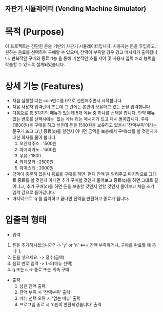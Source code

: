 ## 자판기 시뮬레이터 (Vending Machine Simulator)

# 목적 (Purpose) 
이 프로젝트는 간단한 콘솔 기반의 자판기 시뮬레이터입니다. 사용자는 돈을 투입하고, 원하는 음료를 선택하여 구매할 수 있으며, 잔액이 부족할 경우 경고 메시지가 출력됩니다. 반복적인 구매와 종료 rl능   을 통해 기본적인 흐름 제어 및 사용자 입력 처리 능력을 학습할 수 있도록 설계되었습니다.

# 상세 기능 (Features)
 - 처음 실행할 떄는 coin변수를 0으로 선언해주면서 시작합니다.
 - 처음 사용자 입력란이 뜨는데 그 칸에는 본인이 보유하고 있는 돈을 입력합니다
 - 다음으로 총 5가지의 메뉴가 있는데 5개 메뉴 중 하나를 선택을 합니다. 만약 메뉴 없는 번호를 선택시에는 '없는 메뉴'라는 메시지가 뜨고 다시 돌아갑니다. 우유 (1800원)을 구매를 하고 싶은데 돈을 1500원을 보유하고 있을시 '잔액부족'이라는 문구가 뜨고 그냥 종료(q)를 할건지 아니면 금액을 보충해서 구매(c)를 할 것인지에 대한 의사를 물어 봅니다.
     1. 오렌지주스 : 1500원
     2. 아메리카노 : 1500원
     3. 우유 : 1800
     4. 카페모카 : 2500원
     5. 아이스티 : 2000원
 - 금액이 충분히 있을시 음료를 구매를 하면 '현재 잔액'을 알려주고 마지막으로 그대로 종료를 할 것인지 아니면 추가 구매할 것인지 물어보고 종료(q)를 하면 그대로 끝이나고, 추가 구매(c)를 하면 돈을 보충할 것인지 안할 것인지 물어보고 처음 초기 입력 값으로 돌아갑니다.
 - 마지막으로 'q'를 입력하고 끝나면 잔액을 반환하고 종료가 됩니다.

# 입출력 형태
 - 입력
  1. 돈을 추가하시겠습니까? -> 'y' or 'n' <=== 잔액 부족하거나, 구매를 완료할 떄 뜹니다.
  2. 돈을 넣으세요. -> 정수(금액)
  3. 음료 번로 입력 -> 1~5(메뉴 선택)
  4. q 또는 c -> 종료 또는 계속 구매
- 출력
  1. 남은 잔액 출력
  2. 잔액 부족 시 '잔액부족' 출력
  3. 메뉴 선택 오류 시 '없는 메뉴' 출력
  4. 프로그램 종료 시 'n원이 반환되었습니다' 출력
